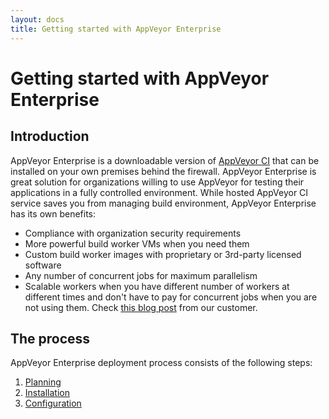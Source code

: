 ```yaml
---
layout: docs
title: Getting started with AppVeyor Enterprise
---
```


# Getting started with AppVeyor Enterprise

## Introduction

AppVeyor Enterprise is a downloadable version of [AppVeyor CI](https://www.appveyor.com) that can be installed on your own premises behind the firewall. AppVeyor Enterprise is great solution for organizations willing to use AppVeyor for testing their applications in a fully controlled environment. While hosted AppVeyor CI service saves you from managing build environment, AppVeyor Enterprise has its own benefits:

* Compliance with organization security requirements
* More powerful build worker VMs when you need them
* Custom build worker images with proprietary or 3rd-party licensed software
* Any number of concurrent jobs for maximum parallelism
* Scalable workers when you have different number of workers at different times and don't have to pay for concurrent jobs when you are not using them. Check [this blog post](http://www.mindkin.co.nz/blog/2017/8/8/scale-your-ci-by-the-minute) from our customer.


## The process

AppVeyor Enterprise deployment process consists of the following steps:

1. [Planning](/docs/enterprise/planning/)
2. [Installation](/docs/enterprise/installation/)
3. [Configuration](/docs/enterprise/configuration/)